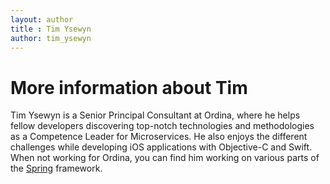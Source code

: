 ```yaml
---
layout: author
title : Tim Ysewyn
author: tim_ysewyn
---
```

# More information about Tim

Tim Ysewyn is a Senior Principal Consultant at Ordina, where he helps fellow developers discovering top-notch technologies and methodologies as a Competence Leader for Microservices. He also enjoys the different challenges while developing iOS applications with Objective-C and Swift.<br />When not working for Ordina, you can find him working on various parts of the [Spring](http://www.spring.io) framework.